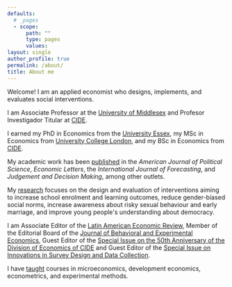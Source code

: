 ```yaml
---
defaults:
  # _pages
  - scope:
      path: ""
      type: pages
      values:
layout: single
author_profile: true
permalink: /about/
title: About me
---
```


Welcome! I am an applied economist who designs, implements, and evaluates social interventions.

I am Associate Professor at the [University of Middlesex](https://www.mdx.ac.uk/) and Profesor Investigador Titular at [CIDE](https://www.cide.edu/).

I earned my PhD in Economics from the [University Essex](https://www.essex.ac.uk/), my MSc in Economics from [University College London](https://www.ucl.ac.uk/), and my BSc in Economics from [CIDE](https://www.cide.edu/).

My academic work has been [published](/publications/) in the *American Journal of Political Science*, *Economic Letters*, the *International Journal of Forecasting*, and *Judgement and Decision Making*, among other outlets.

My [research](/research/) focuses on the design and evaluation of interventions aiming to increase school enrolment and learning outcomes, reduce gender-biased social norms, increase awareness about risky sexual behaviour and early marriage, and improve young people's understanding about democracy.

I am Associate Editor of the [Latin American Economic Review](https://www.latinaer.org/index.php/laer), Member of the Editorial Board of the [Journal of Behavioral and Experimental Economics](https://www.sciencedirect.com/journal/journal-of-behavioral-and-experimental-economics), Guest Editor of the [Special Issue on the 50th Anniversary of the Division of Economics of CIDE](https://www.latinaer.org/index.php/laer/announcement/view/3) and Guest Editor of the [Special Issue on Innovations in Survey Design and Data Collection](https://www.sciencedirect.com/special-issue/319331/innovations-in-survey-design-and-data-collection).

I have [taught](/teaching/) courses in microeconomics, development economics, econometrics, and experimental methods.